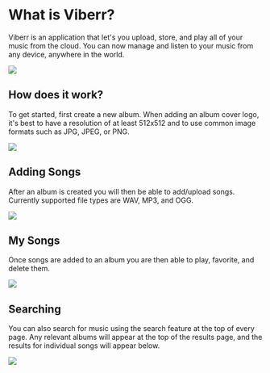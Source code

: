 

# What is Viberr?

Viberr is an application that let's you upload, store, and play all of your music from the cloud. You can now manage and listen to your music from any device, anywhere in the world. 

![](http://i.imgur.com/9Ix2CbR.png)

## How does it work?

To get started, first create a new album. When adding an album cover logo, it's best to have a resolution of at least 512x512 and to use common image formats such as JPG, JPEG, or PNG.

![](http://i.imgur.com/RsGZfUq.png)

## Adding Songs

After an album is created you will then be able to add/upload songs. Currently supported file types are WAV, MP3, and OGG.

![](http://i.imgur.com/gTNrnV6.png)

## My Songs

Once songs are added to an album you are then able to play, favorite, and delete them.

![](http://i.imgur.com/ggcgbz0.png)

## Searching

You can also search for music using the search feature at the top of every page. Any relevant albums will appear at the top of the results page, and the results for individual songs will appear below. 

![](http://i.imgur.com/kfkFA3N.png)
